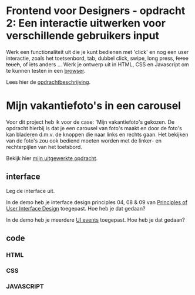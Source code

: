 # Frontend voor Designers - opdracht 2: Een interactie uitwerken voor verschillende gebruikers input

Werk een functionaliteit uit die je kunt bedienen met 'click' en nog een user interactie, zoals het toetsenbord, tab, dubbel click, swipe, long press, <del>force touch</del>, of iets anders ... Werk je ontwerp uit in HTML, CSS en Javascript om te kunnen testen in een [browser](https://en.m.wikipedia.org/wiki/List_of_web_browsers).

Lees hier de [opdrachtbeschrijving](./opdrachtbeschrijving.md).


# Mijn vakantiefoto's in een carousel
Voor dit project heb ik voor de case: 'Mijn vakantiefoto's gekozen. De opdracht hierbij is dat je een carousel van foto's maakt en door de foto's kan bladeren d.m.v. de knoppen die naar links en rechts gaan. Het bekijken van de foto's zou ook bediend moeten worden met de linker- en rechterpijlen van het toetsbord.

Bekijk hier [mijn uitgewerkte opdracht](https://mggchn.github.io/frontend_for_designers1920/assignments_lessons/opdracht2/).

## interface
Leg de interface uit.

In de demo heb je interface design principles 04, 08 & 09 van [Principles of User Interface Design](http://bokardo.com/principles-of-user-interface-design/) toegepast. Hoe heb je dat gedaan?

In de demo heb je meerdere [UI events](https://developer.mozilla.org/en-US/docs/Web/API/UIEvent) toegepast. Hoe heb je dat gedaan?

## code
### HTML

### CSS

### JAVASCRIPT
